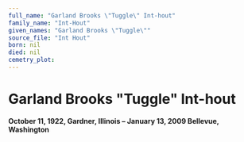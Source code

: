 ```yaml
---
full_name: "Garland Brooks \"Tuggle\" Int-hout"
family_name: "Int-Hout"
given_names: "Garland Brooks \"Tuggle\""
source_file: "Int Hout"
born: nil
died: nil
cemetry_plot: 
---
```

# Garland Brooks "Tuggle" Int-hout

**October 11, 1922, Gardner, Illinois – January 13, 2009 Bellevue,
Washington**

